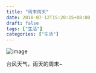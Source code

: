 ```yaml
---
title: "周末雨天"
date: 2018-07-12T15:20:15+08:00
draft: false
tags: ["生活"]
categories: ["生活"]
---
```

![image](/images/雨天.jpg)

<!--more-->

台风天气，雨天的周末~
